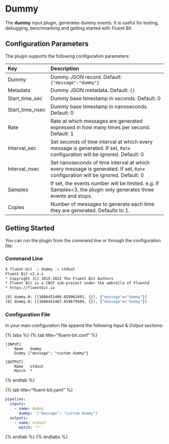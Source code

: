 # Dummy

The **dummy** input plugin, generates dummy events. It is useful for testing, debugging, benchmarking and getting started with Fluent Bit.

## Configuration Parameters

The plugin supports the following configuration parameters:

| Key | Description |
| :--- | :--- |
| Dummy | Dummy JSON record. Default: `{"message":"dummy"}` |
| Metadata | Dummy JSON metadata. Default: `{}` |
| Start\_time\_sec | Dummy base timestamp in seconds. Default: 0 |
| Start\_time\_nsec | Dummy base timestamp in nanoseconds. Default: 0 |
| Rate | Rate at which messages are generated expressed in how many times per second. Default: 1 |
| Interval\_sec  | Set seconds of time interval at which every message is generated. If set, `Rate` configuration will be ignored. Default: 0 |
| Interval\_nsec | Set nanoseconds of time interval at which every message is generated. If set, `Rate` configuration will be ignored. Default: 0 |
| Samples | If set, the events number will be limited. e.g. If Samples=3, the plugin only generates three events and stops. |
| Copies | Number of messages to generate each time they are generated. Defaults to 1. |

## Getting Started

You can run the plugin from the command line or through the configuration file:

### Command Line

```bash
$ fluent-bit -i dummy -o stdout
Fluent Bit v2.x.x
* Copyright (C) 2015-2022 The Fluent Bit Authors
* Fluent Bit is a CNCF sub-project under the umbrella of Fluentd
* https://fluentbit.io

[0] dummy.0: [[1686451466.659962491, {}], {"message"=>"dummy"}]
[0] dummy.0: [[1686451467.659679509, {}], {"message"=>"dummy"}]
```

### Configuration File

In your main configuration file append the following _Input_ & _Output_ sections:


{% tabs %}
{% tab title="fluent-bit.conf" %}
```text
[INPUT]
    Name   dummy
    Dummy {"message": "custom dummy"}

[OUTPUT]
    Name   stdout
    Match  *
```
{% endtab %}

{% tab title="fluent-bit.yaml" %}
```yaml
pipeline:
  inputs:
    - name: dummy
      dummy: '{"message": "custom dummy"}'
  outputs:
    - name: stdout
      match: '*'
```
{% endtab %}
{% endtabs %}
